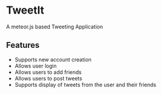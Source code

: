 # TweetIt
A meteor.js based Tweeting Application

## Features
- Supports new account creation
- Allows user login
- Allows users to add friends
- Allows users to post tweets
- Supports display of tweets from the user and their friends
